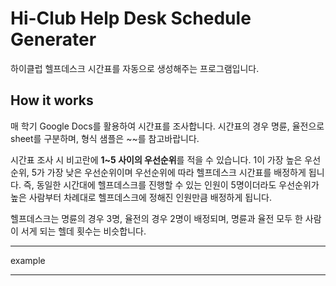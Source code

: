 # Hi-Club Help Desk Schedule Generater

 하이클럽 헬프데스크 시간표를 자동으로 생성해주는 프로그램입니다.

## How it works

매 학기 Google Docs를 활용하여 시간표를 조사합니다.
시간표의 경우 명륜, 율전으로 sheet를 구분하며, 형식 샘플은 ~~를 참고바랍니다.

시간표 조사 시 비고란에 **1~5 사이의 우선순위**를 적을 수 있습니다.
1이 가장 높은 우선순위, 5가 가장 낮은 우선순위이며 우선순위에 따라 헬프데스크 시간표를 배정하게 됩니다.
즉, 동일한 시간대에 헬프데스크를 진행할 수 있는 인원이 5명이더라도
우선순위가 높은 사람부터 차례대로 헬프데스크에 정해진 인원만큼 배정하게 됩니다.

헬프데스크는 명륜의 경우 3명, 율전의 경우 2명이 배정되며, 명륜과 율전 모두 한 사람이 서게 되는 헬데 횟수는 비슷합니다.

***
example
***

